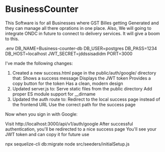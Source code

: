 # BusinessCounter

This Software is for all Businesses where GST Billes getting Generated and they can manage all there oprations in one place. Also, We will going to integrate ONDC in future to connect to delivery services. It will give a boom to this.


.env
DB_NAME=Business-counter-db
DB_USER=postgres
DB_PASS=1234
DB_HOST=localhost
JWT_SECRET=jddssisadidm
PORT=3000


I've made the following changes:

1. Created a new success.html page in the public/auth/google/ directory that:
Shows a success message
Displays the JWT token
Provides a copy button for the token
Has a clean, modern design
2. Updated server.js to:
Serve static files from the public directory
Add proper ES module support for __dirname
3. Updated the auth route to:
Redirect to the local success page instead of the frontend URL
Use the correct path for the success page

Now when you sign in with Google:

Visit http://localhost:3000/api/v1/auth/google
After successful authentication, you'll be redirected to a nice success page
You'll see your JWT token and can copy it for future use


npx sequelize-cli db:migrate
node src/seeders/initialSetup.js